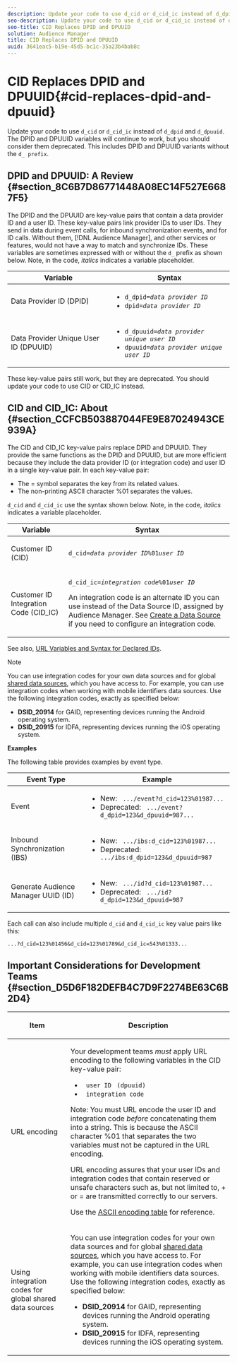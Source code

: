 ```yaml
---
description: Update your code to use d_cid or d_cid_ic instead of d_dpid and d_dpuuid. The DPID and DPUUID variables will continue to work, but you should consider them deprecated. This includes DPID and DPUUID variants without the d_ prefix.
seo-description: Update your code to use d_cid or d_cid_ic instead of d_dpid and d_dpuuid. The DPID and DPUUID variables will continue to work, but you should consider them deprecated. This includes DPID and DPUUID variants without the d_ prefix.
seo-title: CID Replaces DPID and DPUUID
solution: Audience Manager
title: CID Replaces DPID and DPUUID
uuid: 3641eac5-b19e-45d5-bc1c-35a23b4bab8c
---
```


# CID Replaces DPID and DPUUID{#cid-replaces-dpid-and-dpuuid}

Update your code to use `d_cid` or `d_cid_ic` instead of `d_dpid` and `d_dpuuid`. The DPID and DPUUID variables will continue to work, but you should consider them deprecated. This includes DPID and DPUUID variants without the `d_ prefix`.

## DPID and DPUUID: A Review {#section_8C6B7D86771448A08EC14F527E6687F5}

The DPID and the DPUUID are key-value pairs that contain a data provider ID and a user ID. These key-value pairs link provider IDs to user IDs. They send in data during event calls, for inbound synchronization events, and for ID calls. Without them, [!DNL Audience Manager], and other services or features, would not have a way to match and synchronize IDs. These variables are sometimes expressed with or without the `d_` prefix as shown below. Note, in the code, *italics* indicates a variable placeholder.

<table id="table_932B4416AE1E44E4A1E98D779D3B1ED5"> 
 <thead> 
  <tr> 
   <th colname="col1" class="entry"> Variable </th> 
   <th colname="col2" class="entry"> Syntax </th> 
  </tr> 
 </thead>
 <tbody> 
  <tr> 
   <td colname="col1"> <p>Data Provider ID (DPID) </p> </td> 
   <td colname="col2"> 
    <ul id="ul_0567D39DCE784C20A81EC0845C7B1C6B"> 
     <li id="li_DDD8C18266314987A7C802918F4892A8"> <code>d_dpid=<i>data provider ID</i></code> </li> 
     <li id="li_80185558932E416698ABD71158303EA8"> <code>dpid=<i>data provider ID</i></code> </li> 
    </ul> </td> 
  </tr> 
  <tr> 
   <td colname="col1"> <p>Data Provider Unique User ID (DPUUID) </p> </td> 
   <td colname="col2"> 
    <ul id="ul_EA7F769523B142CE8FF5886E5CDFF2D9"> 
     <li id="li_C984E2FF0A83495880BB87C610FA3F79"> <code>d_dpuuid=<i>data provider unique user ID</i></code> </li> 
     <li id="li_DCFFAC995DCC49F489ACEFD97A06F877"> <code>dpuuid=<i>data provider unique user ID</i></code> </li> 
    </ul> </td> 
  </tr> 
 </tbody> 
</table>

These key-value pairs still work, but they are deprecated. You should update your code to use CID or CID_IC instead.

## CID and CID_IC: About {#section_CCFCB503887044FE9E87024943CE939A}

The CID and CID_IC key-value pairs replace DPID and DPUUID. They provide the same functions as the DPID and DPUUID, but are more efficient because they include the data provider ID (or integration code) and user ID in a single key-value pair. In each key-value pair:

* The = symbol separates the key from its related values. 
* The non-printing ASCII character %01 separates the values.

`d_cid` and `d_cid_ic` use the syntax shown below. Note, in the code, *italics* indicates a variable placeholder.

<table id="table_0C8A4F8FDBC84416B4EB476F67BCFA8E"> 
 <thead> 
  <tr> 
   <th colname="col1" class="entry"> Variable </th> 
   <th colname="col2" class="entry"> Syntax </th> 
  </tr> 
 </thead>
 <tbody> 
  <tr> 
   <td colname="col1"> <p>Customer ID (CID) </p> </td> 
   <td colname="col2"> <p> <code>d_cid=<i>data provider ID</i>%01<i>user ID</i></code> </p> </td> 
  </tr> 
  <tr> 
   <td colname="col1"> <p>Customer ID Integration Code (CID_IC) </p> </td> 
   <td colname="col2"> <p> <code>d_cid_ic=<i>integration code</i>%01<i>user ID</i></code> </p> <p> An <span class="term"> integration code</span> is an alternate ID you can use instead of the Data Source ID, assigned by <span class="keyword"> Audience Manager</span>. See <a href="../features/manage-datasources.md#concept_3B7696B3EC77416492D3B99EBD79EA44"> Create a Data Source</a> if you need to configure an integration code. </p> </td> 
  </tr> 
 </tbody> 
</table>

See also, [URL Variables and Syntax for Declared IDs](../features/declared-ids.md#concept_22E2210AA6604B83B46F5E0CD5504A51).

>[!NOTE]
>
>You can use integration codes for your own data sources and for global [shared data sources](../features/datasources-list-and-settings.md#settings-menu-options), which you have access to. For example, you can use integration codes when working with mobile identifiers data sources. Use the following integration codes, exactly as specified below:

* **DSID_20914** for GAID, representing devices running the Android operating system. 
* **DSID_20915** for IDFA, representing devices running the iOS operating system.

**Examples**

The following table provides examples by event type.  

<table id="table_097A58CCD6E64C4DB0652271A4F31AE8"> 
 <thead> 
  <tr> 
   <th colname="col1" class="entry"> Event Type </th> 
   <th colname="col2" class="entry"> Example </th> 
  </tr>
 </thead>
 <tbody> 
  <tr> 
   <td colname="col1"> <p>Event </p> </td> 
   <td colname="col2"> 
    <ul id="ul_6EAB4188C6954512A28D1A8328794BCB"> 
     <li id="li_344AAEF1622343489E2AD6E2929CEA98">New: <code> .../event?d_cid=123%01987...</code> </li> 
     <li id="li_B673C1BA5AD24C46AB8F8232EF89CE89">Deprecated: <code> .../event?d_dpid=123&amp;d_dpuuid=987...</code> </li> 
    </ul> </td> 
  </tr> 
  <tr> 
   <td colname="col1"> <p>Inbound Synchronization (IBS) </p> </td> 
   <td colname="col2"> 
    <ul id="ul_78270745CBC2469B8CA9EDB7032B8F92"> 
     <li id="li_8C4620A04504442185F013F74E6B0647">New: <code> .../ibs:d_cid=123%01987...</code> </li> 
     <li id="li_2A8F761C76334C1BB097CF1A9D7E8429">Deprecated: <code> .../ibs:d_dpid=123&amp;d_dpuuid=987</code> </li> 
    </ul> </td> 
  </tr> 
  <tr> 
   <td colname="col1"> <p>Generate Audience Manager UUID (ID) </p> </td> 
   <td colname="col2"> 
    <ul id="ul_EAA764DCFF7244F69ABF67ACEE13E579"> 
     <li id="li_18467A531FAF454A881CBD157BBFD6D2">New: <code> .../id?d_cid=123%01987...</code> </li> 
     <li id="li_433C33F7BC284362AC7CC3C9DC0BF471">Deprecated: <code> .../id?d_dpid=123&amp;d_dpuuid=987</code> </li> 
    </ul> </td> 
  </tr> 
 </tbody> 
</table>

Each call can also include multiple `d_cid` and `d_cid_ic` key value pairs like this:

```
...?d_cid=123%01456&d_cid=123%01789&d_cid_ic=543%01333...
```

## Important Considerations for Development Teams {#section_D5D6F182DEFB4C7D9F2274BE63C6B2D4}

<table id="table_5DD068FAE68A42CDB49B6C064706802A"> 
 <thead> 
  <tr> 
   <th colname="col1" class="entry"> <p>Item </p> </th> 
   <th colname="col2" class="entry"> <p>Description </p> </th> 
  </tr>
 </thead>
 <tbody> 
  <tr> 
   <td colname="col1"> <p>URL encoding </p> </td> 
   <td colname="col2"> <p>Your development teams <i>must</i> apply URL encoding to the following variables in the CID key-value pair: </p> <p> 
     <ul id="ul_66DCB63C60914057B2BE21F49D9A36CA"> 
      <li id="li_6D82B4DB40BB4BB0B8FAF5841577FAAC"><code> user ID</code> <code> (dpuuid)</code> </li> 
      <li id="li_D2F94B07B0D84B09A5CDFA48518DDD62"><code> integration code</code> </li> 
     </ul> </p> <p> <p>Note: You must URL encode the user ID and integration code <i>before</i> concatenating them into a string. This is because the ASCII character %01 that separates the two variables must not be captured in the URL encoding. </p> </p> <p>URL encoding assures that your user IDs and integration codes that contain reserved or unsafe characters such as, but not limited to, + or = are transmitted correctly to our servers. </p> <p>Use the <a href="https://www.w3schools.com/tags/ref_urlencode.asp" format="https" scope="external"> ASCII encoding table</a> for reference. </p> </td> 
  </tr> 
  <tr> 
   <td colname="col1"> <p>Using integration codes for global shared data sources </p> </td> 
   <td colname="col2"> <p>You can use integration codes for your own data sources and for global <a href="../features/datasources-list-and-settings.md#settings-menu-options"> shared data sources</a>, which you have access to. For example, you can use integration codes when working with mobile identifiers data sources. Use the following integration codes, exactly as specified below: </p> <p> 
     <ul id="ul_B306EE96A3BD4CE982E113D5E23826CF"> 
      <li id="li_3340C7AFA9AB4105A2CCF3E476EC7552"> <b>DSID_20914</b> for GAID, representing devices running the Android operating system. </li> 
      <li id="li_779D9F08021043FCB233A0ABF5160C76"> <b>DSID_20915</b> for IDFA, representing devices running the iOS operating system. </li> 
     </ul> </p> </td> 
  </tr> 
 </tbody> 
</table>

